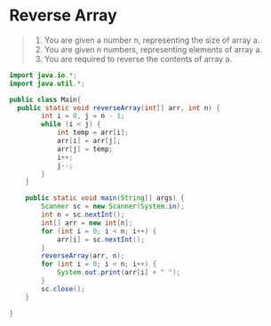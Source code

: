 # Reverse Array

> 1.  You are given a number n, representing the size of array a.
> 2.  You are given n numbers, representing elements of array a.
> 3.  You are required to reverse the contents of array a.

```java
import java.io.*;
import java.util.*;

public class Main{
  public static void reverseArray(int[] arr, int n) {
        int i = 0, j = n - 1;
        while (i < j) {
            int temp = arr[i];
            arr[i] = arr[j];
            arr[j] = temp;
            i++;
            j--;
        }
    }

    public static void main(String[] args) {
        Scanner sc = new Scanner(System.in);
        int n = sc.nextInt();
        int[] arr = new int[n];
        for (int i = 0; i < n; i++) {
            arr[i] = sc.nextInt();
        }
        reverseArray(arr, n);
        for (int i = 0; i < n; i++) {
            System.out.print(arr[i] + " ");
        }
        sc.close();
    }

}
```
